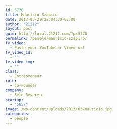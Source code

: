 ```yaml
---
id: 5770
title: Mauricio Szapiro
date: 2013-03-20T22:04:30-03:00
author: "21212"
layout: post
guid: http://local.21212.com/?p=5770
permalink: /people/mauricio-szapiro/
fv_video:
  - Paste your YouTube or Vimeo url
fv_video_id:
  - ""
fv_video_img:
  - ""
class:
  - Entrepreneur
role:
  - Co-Founder
company:
  - Selo Reserva
startup:
  - "5657"
image: /wp-content/uploads/2013/03/mauricio.jpg
categories:
  - people
---
```

